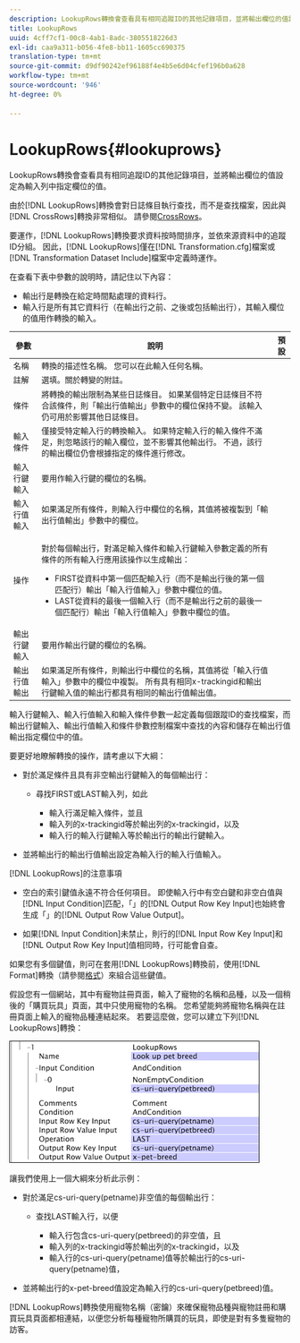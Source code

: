 ```yaml
---
description: LookupRows轉換會查看具有相同追蹤ID的其他記錄項目，並將輸出欄位的值設定為輸入列中指定欄位的值。
title: LookupRows
uuid: 4cff7cf1-00c8-4ab1-8adc-3805518226d3
exl-id: caa9a311-b056-4fe8-bb11-1605cc690375
translation-type: tm+mt
source-git-commit: d9df90242ef96188f4e4b5e6d04cfef196b0a628
workflow-type: tm+mt
source-wordcount: '946'
ht-degree: 0%

---
```


# LookupRows{#lookuprows}

LookupRows轉換會查看具有相同追蹤ID的其他記錄項目，並將輸出欄位的值設定為輸入列中指定欄位的值。

由於[!DNL LookupRows]轉換會對日誌條目執行查找，而不是查找檔案，因此與[!DNL CrossRows]轉換非常相似。 請參閱[CrossRows](../../../../../home/c-dataset-const-proc/c-data-trans/c-transf-types/c-standard-transf/c-crossrows.md#concept-fcace08804f54db397ed631cc13ff4f2)。

要運作，[!DNL LookupRows]轉換要求資料按時間排序，並依來源資料中的追蹤ID分組。 因此，[!DNL LookupRows]僅在[!DNL Transformation.cfg]檔案或[!DNL Transformation Dataset Include]檔案中定義時運作。

在查看下表中參數的說明時，請記住以下內容：

* 輸出行是轉換在給定時間點處理的資料行。
* 輸入行是所有其它資料行（在輸出行之前、之後或包括輸出行），其輸入欄位的值用作轉換的輸入。

<table id="table_AB68A89ECD5C45F39B8433F994BBD7D8"> 
 <thead> 
  <tr> 
   <th colname="col1" class="entry"> 參數 </th> 
   <th colname="col2" class="entry"> 說明 </th> 
   <th colname="col3" class="entry"> 預設 </th> 
  </tr> 
 </thead>
 <tbody> 
  <tr> 
   <td colname="col1"> 名稱 </td> 
   <td colname="col2"> 轉換的描述性名稱。 您可以在此輸入任何名稱。 </td> 
   <td colname="col3"> </td> 
  </tr> 
  <tr> 
   <td colname="col1"> 註解 </td> 
   <td colname="col2"> 選填。關於轉變的附註。 </td> 
   <td colname="col3"> </td> 
  </tr> 
  <tr> 
   <td colname="col1"> 條件 </td> 
   <td colname="col2"> 將轉換的輸出限制為某些日誌條目。 如果某個特定日誌條目不符合該條件，則「輸出行值輸出」參數中的欄位保持不變。 該輸入仍可用於影響其他日誌條目。 </td> 
   <td colname="col3"> </td> 
  </tr> 
  <tr> 
   <td colname="col1"> 輸入條件 </td> 
   <td colname="col2">僅接受特定輸入行的轉換輸入。 如果特定輸入行的<span class="wintitle">輸入</span>條件不滿足，則忽略該行的輸入欄位，並不影響其他輸出行。 不過，該行的輸出欄位仍會根據指定的條件進行修改。 </td> 
   <td colname="col3"> </td> 
  </tr> 
  <tr> 
   <td colname="col1"> 輸入行鍵輸入 </td> 
   <td colname="col2"> 要用作輸入行鍵的欄位的名稱。 </td> 
   <td colname="col3"> </td> 
  </tr> 
  <tr> 
   <td colname="col1"> 輸入行值輸入 </td> 
   <td colname="col2"> 如果滿足所有條件，則輸入行中欄位的名稱，其值將被複製到「輸出行值輸出」參數中的欄位。 </td> 
   <td colname="col3"> </td> 
  </tr> 
  <tr> 
   <td colname="col1"> 操作 </td> 
   <td colname="col2"> <p>對於每個輸出行，對滿足<span class="wintitle">輸入</span>條件和輸入行鍵輸入參數定義的所有條件的所有輸入行應用該操作以生成輸出： 
     <ul id="ul_16FB152CB558497794DDED72A2F05CDD"> 
      <li id="li_22DA9F814E4E42D0B21E90B63A2A7A0E"> FIRST從資料中第一個匹配輸入行（而不是輸出行後的第一個匹配行）輸出「輸入行值輸入」參數中欄位的值。 </li> 
      <li id="li_45E00C3DE0494A1CB5C09B942088F161"> LAST從資料的最後一個輸入行（而不是輸出行之前的最後一個匹配行）輸出「輸入行值輸入」參數中欄位的值。 </li> 
     </ul> </p> </td> 
   <td colname="col3"> </td> 
  </tr> 
  <tr> 
   <td colname="col1"> 輸出行鍵輸入 </td> 
   <td colname="col2"> 要用作輸出行鍵的欄位的名稱。 </td> 
   <td colname="col3"> </td> 
  </tr> 
  <tr> 
   <td colname="col1"> 輸出行值輸出 </td> 
   <td colname="col2">如果滿足所有條件，則輸出行中欄位的名稱，其值將從「輸入行值輸入」參數中的欄位中複製。 所有具有相同x-trackingid和<span class="wintitle">輸出行鍵輸入</span>值的輸出行都具有相同的<span class="wintitle">輸出行值輸出</span>值。 </td> 
   <td colname="col3"> </td> 
  </tr> 
 </tbody> 
</table>

輸入行鍵輸入、輸入行值輸入和輸入條件參數一起定義每個跟蹤ID的查找檔案，而輸出行鍵輸入、輸出行值輸入和條件參數控制檔案中查找的內容和儲存在輸出行值輸出指定欄位中的值。

要更好地瞭解轉換的操作，請考慮以下大綱：

* 對於滿足條件且具有非空輸出行鍵輸入的每個輸出行：

   * 尋找FIRST或LAST輸入列，如此

      * 輸入行滿足輸入條件，並且
      * 輸入列的x-trackingid等於輸出列的x-trackingid，以及
      * 輸入行的輸入行鍵輸入等於輸出行的輸出行鍵輸入。

* 並將輸出行的輸出行值輸出設定為輸入行的輸入行值輸入。

[!DNL LookupRows]的注意事項

* 空白的索引鍵值永遠不符合任何項目。 即使輸入行中有空白鍵和非空白值與[!DNL Input Condition]匹配，「」的[!DNL Output Row Key Input]也始終會生成「」的[!DNL Output Row Value Output]。

* 如果[!DNL Input Condition]未禁止，則行的[!DNL Input Row Key Input]和[!DNL Output Row Key Input]值相同時，行可能會自查。

如果您有多個鍵值，則可在套用[!DNL LookupRows]轉換前，使用[!DNL Format]轉換（請參閱[格式](../../../../../home/c-dataset-const-proc/c-data-trans/c-transf-types/c-standard-transf/c-format.md#concept-3de04869181e4694ab072b092186684b)）來組合這些鍵值。

假設您有一個網站，其中有寵物註冊頁面，輸入了寵物的名稱和品種，以及一個稍後的「購買玩具」頁面，其中只使用寵物的名稱。 您希望能夠將寵物名稱與在註冊頁面上輸入的寵物品種連結起來。 若要這麼做，您可以建立下列[!DNL LookupRows]轉換：

![](assets/cfg_TransformationType_LookupRows.png)

讓我們使用上一個大綱來分析此示例：

* 對於滿足cs-uri-query(petname)非空值的每個輸出行：

   * 查找LAST輸入行，以便

      * 輸入行包含cs-uri-query(petbreed)的非空值，且
      * 輸入列的x-trackingid等於輸出列的x-trackingid，以及
      * 輸入行的cs-uri-query(petname)值等於輸出行的cs-uri-query(petname)值，

* 並將輸出行的x-pet-breed值設定為輸入行的cs-uri-query(petbreed)值。

[!DNL LookupRows]轉換使用寵物名稱（密鑰）來確保寵物品種與寵物註冊和購買玩具頁面都相連結，以便您分析每種寵物所購買的玩具，即使是對有多隻寵物的訪客。
